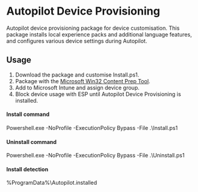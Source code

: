 # Autopilot Device Provisioning
Autopilot device provisioning package for device customisation. This package installs local experience packs and additional language features, and configures various device settings during Autopilot.

## Usage
1. Download the package and customise Install.ps1.
2. Package with the [Microsoft Win32 Content Prep Tool](https://github.com/Microsoft/Microsoft-Win32-Content-Prep-Tool).
3. Add to Microsoft Intune and assign device group.
4. Block device usage with ESP until Autopilot Device Provisioning is installed.


#### Install command
Powershell.exe -NoProfile -ExecutionPolicy Bypass -File .\Install.ps1
#### Uninstall command
Powershell.exe -NoProfile -ExecutionPolicy Bypass -File .\Uninstall.ps1
#### Install detection
%ProgramData%\Autopilot.installed

